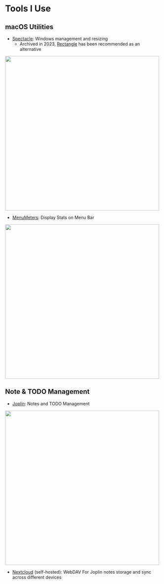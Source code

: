 # Tools I Use

## macOS Utilities

- [Spectacle](https://github.com/eczarny/spectacle): Windows management and resizing
  - Archived in 2023, [Rectangle](https://github.com/rxhanson/Rectangle) has been recommended as an alternative

<img width="500" src="https://github.com/paradite/tools/assets/1209810/6959b877-e566-48e3-ad20-6b6fa6ff232f">

- [MenuMeters](https://github.com/yujitach/MenuMeters): Display Stats on Menu Bar

<img width="500" src="https://github.com/paradite/tools/assets/1209810/10d10d20-f1a4-44e2-a8d7-1bf594f023ca">

## Note & TODO Management

- [Joplin](https://joplinapp.org/): Notes and TODO Management

<img width="500" src="https://github.com/paradite/tools/assets/1209810/6ee20688-4bee-4005-851c-0d49e868f0e9">

- [Nextcloud](https://nextcloud.com/) (self-hosted): WebDAV For Joplin notes storage and sync across different devices
